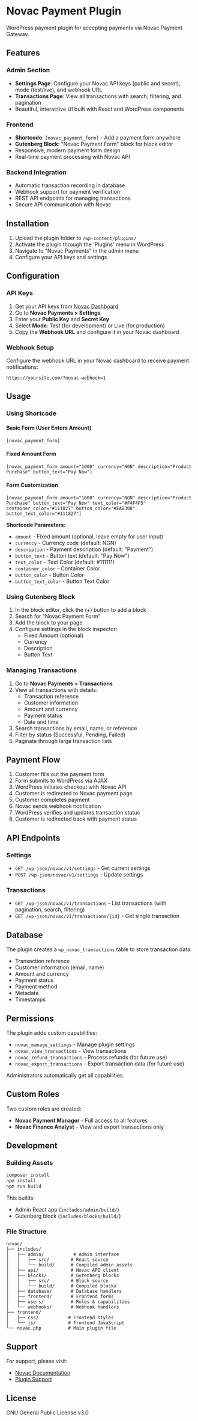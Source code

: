 # Novac Payment Plugin

WordPress payment plugin for accepting payments via Novac Payment Gateway.

## Features

### Admin Section
- **Settings Page**: Configure your Novac API keys (public and secret), mode (test/live), and webhook URL
- **Transactions Page**: View all transactions with search, filtering, and pagination
- Beautiful, interactive UI built with React and WordPress components

### Frontend
- **Shortcode**: `[novac_payment_form]` - Add a payment form anywhere
- **Gutenberg Block**: "Novac Payment Form" block for block editor
- Responsive, modern payment form design
- Real-time payment processing with Novac API

### Backend Integration
- Automatic transaction recording in database
- Webhook support for payment verification
- REST API endpoints for managing transactions
- Secure API communication with Novac

## Installation

1. Upload the plugin folder to `/wp-content/plugins/`
2. Activate the plugin through the 'Plugins' menu in WordPress
3. Navigate to "Novac Payments" in the admin menu
4. Configure your API keys and settings

## Configuration

### API Keys
1. Get your API keys from [Novac Dashboard](https://dashboard.novacpayment.com)
2. Go to **Novac Payments > Settings**
3. Enter your **Public Key** and **Secret Key**
4. Select **Mode**: Test (for development) or Live (for production)
5. Copy the **Webhook URL** and configure it in your Novac dashboard

### Webhook Setup
Configure the webhook URL in your Novac dashboard to receive payment notifications:
```
https://yoursite.com/?novac-webhook=1
```

## Usage

### Using Shortcode

#### Basic Form (User Enters Amount)
```
[novac_payment_form]
```

#### Fixed Amount Form
```
[novac_payment_form amount="1000" currency="NGN" description="Product Purchase" button_text="Pay Now"]
```

#### Form Customization
```
[novac_payment_form amount="1000" currency="NGN" description="Product Purchase" button_text="Pay Now" text_color="#F4F4F5" container_color="#111827" button_color="#EAB308" button_text_color="#111827"]
```

**Shortcode Parameters:**
- `amount` - Fixed amount (optional, leave empty for user input)
- `currency` - Currency code (default: NGN)
- `description` - Payment description (default: "Payment")
- `button_text` - Button text (default: "Pay Now")
- `text_color` - Text Color (default: #111111)
- `container_color` - Container Color
- `button_color` - Button Color
- `button_text_color` - Button Text Color
  

### Using Gutenberg Block

1. In the block editor, click the (+) button to add a block
2. Search for "Novac Payment Form"
3. Add the block to your page
4. Configure settings in the block inspector:
   - Fixed Amount (optional)
   - Currency
   - Description
   - Button Text

### Managing Transactions

1. Go to **Novac Payments > Transactions**
2. View all transactions with details:
   - Transaction reference
   - Customer information
   - Amount and currency
   - Payment status
   - Date and time
3. Search transactions by email, name, or reference
4. Filter by status (Successful, Pending, Failed)
5. Paginate through large transaction lists

## Payment Flow

1. Customer fills out the payment form
2. Form submits to WordPress via AJAX
3. WordPress initiates checkout with Novac API
4. Customer is redirected to Novac payment page
5. Customer completes payment
6. Novac sends webhook notification
7. WordPress verifies and updates transaction status
8. Customer is redirected back with payment status

## API Endpoints

### Settings
- `GET /wp-json/novac/v1/settings` - Get current settings
- `POST /wp-json/novac/v1/settings` - Update settings

### Transactions
- `GET /wp-json/novac/v1/transactions` - List transactions (with pagination, search, filtering)
- `GET /wp-json/novac/v1/transactions/{id}` - Get single transaction

## Database

The plugin creates a `wp_novac_transactions` table to store transaction data:
- Transaction reference
- Customer information (email, name)
- Amount and currency
- Payment status
- Payment method
- Metadata
- Timestamps

## Permissions

The plugin adds custom capabilities:
- `novac_manage_settings` - Manage plugin settings
- `novac_view_transactions` - View transactions
- `novac_refund_transactions` - Process refunds (for future use)
- `novac_export_transactions` - Export transaction data (for future use)

Administrators automatically get all capabilities.

## Custom Roles

Two custom roles are created:
- **Novac Payment Manager** - Full access to all features
- **Novac Finance Analyst** - View and export transactions only

## Development

### Building Assets

```bash
composer install
npm install
npm run build
```

This builds:
- Admin React app (`includes/admin/build/`)
- Gutenberg block (`includes/blocks/build/`)

### File Structure

```
novac/
├── includes/
│   ├── admin/           # Admin interface
│   │   ├── src/        # React source
│   │   └── build/      # Compiled admin assets
│   ├── api/            # Novac API client
│   ├── blocks/         # Gutenberg blocks
│   │   ├── src/        # Block source
│   │   └── build/      # Compiled blocks
│   ├── database/       # Database handlers
│   ├── frontend/       # Frontend forms
│   ├── users/          # Roles & capabilities
│   └── webhooks/       # Webhook handlers
├── frontend/
│   ├── css/           # Frontend styles
│   └── js/            # Frontend JavaScript
└── novac.php          # Main plugin file
```

## Support

For support, please visit:
- [Novac Documentation](https://developer.novacpayment.com)
- [Plugin Support](https://github.com/bajoski34/novac/issues)

## License

GNU General Public License v3.0
